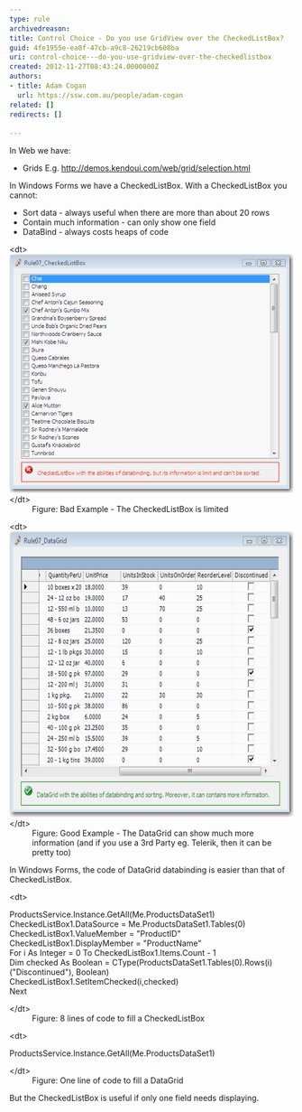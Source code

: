 ```yaml
---
type: rule
archivedreason: 
title: Control Choice - Do you use GridView over the CheckedListBox?
guid: 4fe1955e-ea0f-47cb-a9c8-26219cb608ba
uri: control-choice---do-you-use-gridview-over-the-checkedlistbox
created: 2012-11-27T08:43:24.0000000Z
authors:
- title: Adam Cogan
  url: https://ssw.com.au/people/adam-cogan
related: []
redirects: []

---
```


In Web we have:


* Grids E.g. http://demos.kendoui.com/web/grid/selection.html 



In Windows Forms we have a CheckedListBox. With a CheckedListBox you cannot:

* Sort data - always useful when there are more than about 20 rows
* Contain much information - can only show one field
* DataBind - always costs heaps of code


<!--endintro-->
<dl class="badImage">&lt;dt&gt; <img alt="CheckedListBox" src="../../assets/UsingCheckedListBox.gif"> &lt;/dt&gt;<dd>Figure: Bad Example - The CheckedListBox is limited</dd></dl><dl class="goodImage">&lt;dt&gt; <img alt="DataGrid" src="../../assets/UsingDataGrid.gif" width="601" height="506"> &lt;/dt&gt;<dd>Figure: Good Example - The DataGrid can show much more information (and if you use a 3rd Party eg. Telerik, then it can be pretty too)</dd></dl>
In Windows Forms, the code of DataGrid databinding is easier than that of CheckedListBox.
<dl class="badCode">&lt;dt&gt;<p>ProductsService.Instance.GetAll(Me.ProductsDataSet1)<br>CheckedListBox1.DataSource = Me.ProductsDataSet1.Tables(0)<br>CheckedListBox1.ValueMember = "ProductID"<br>CheckedListBox1.DisplayMember = "ProductName"<br>For i As Integer = 0 To CheckedListBox1.Items.Count - 1<br>Dim checked As Boolean = CType(ProductsDataSet1.Tables(0).Rows(i)("Discontinued"), Boolean)<br>CheckedListBox1.SetItemChecked(i,checked)<br>Next <br></p>&lt;/dt&gt;<dd>Figure: 8 lines of code to fill a CheckedListBox</dd></dl><dl class="goodCode">&lt;dt&gt;<p>ProductsService.Instance.GetAll(Me.ProductsDataSet1)</p>&lt;/dt&gt;<dd>Figure: One line of code to fill a DataGrid</dd></dl>
But the CheckedListBox is useful if only one field needs displaying.
